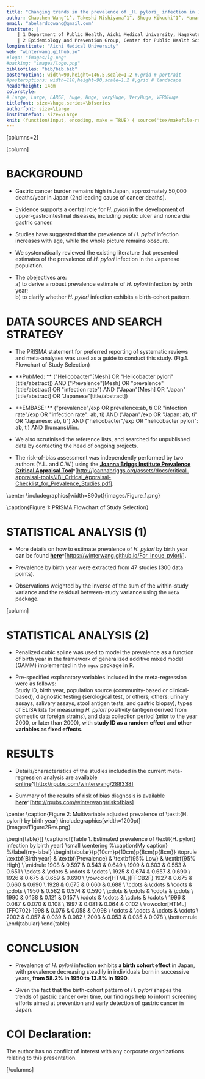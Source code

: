 ```yaml
---
title: "Changing trends in the prevalence of _H. pylori_ infection in Japan (1908-2003): a systematic review and meta-regression analysis of 170,572 individuals"
author: Chaochen Wang^1^, Takeshi Nishiyama^1^, Shogo Kikuchi^1^, Manami Inoue^2^,  Norie Sawada^2^, Shoichiro Tsugane^2^, Yingsong Lin^1^
email: "abelardccwang@gmail.com"
institute: | 
    | 1 Department of Public Health, Aichi Medical University, Nagakute, Aichi, Japan; 
    | 2 Epidemiology and Prevention Group, Center for Public Health Sciences, National Cancer Center, Tokyo, Japan
longinstitute: "Aichi Medical University"
web: "winterwang.github.io"
#logo: "images/lg.png"
#backimg: "images/logo.png"
bibliofiles: "bib/bib.bib"
posteroptions: width=90,height=146.5,scale=1.2 #,grid # portrait
#posteroptions: width=110,height=90,scale=1.2 #,grid # landscape
headerheight: 14cm
colorstyle:
# large, Large, LARGE, huge, Huge, veryHuge, VeryHuge, VERYHuge
titlefont: size=\huge,series=\bfseries
authorfont: size=\Large
institutefont: size=\Large
knit: (function(input, encoding, make = TRUE) { source('tex/makefile-renderer.R', local = TRUE) })
---
```





[columns=2]

[column]

# BACKGROUND

-  Gastric cancer burden remains high in Japan, approximately 50,000 deaths/year in Japan (2nd leading cause of cancer deaths).

-  Evidence supports a central role for _H. pylori_ in the development of upper-gastrointestinal diseases, including peptic ulcer and noncardia gastric cancer.

-  Studies have suggested that the prevalence of _H. pylori_ infection increases with age, while the whole picture remains obscure.

-  We systematically reviewed the existing literature that presented estimates of the prevalence of _H. pylori_ infection in the Japanese population.

-  The obejectives are:  
   a) to derive a robust prevalence estimate of _H. pylori_ infection by birth year;   
   b) to clarify whether _H. pylori_ infection exhibits a birth-cohort pattern. 

<!--

- Standard abreviations \\eg and \\ie for \eg and \ie
- Units like \pps{900}
- **Highlights** and *highlights*

-->

# DATA SOURCES AND SEARCH STRATEGY

- The PRISMA statement for preferred reporting of systematic reviews and meta-analyses was used as a guide to conduct this study. (Fig.1. Flowchart of Study Selection) 

- **PubMed: ** ("Helicobacter"[Mesh] OR "Helicobacter pylori"[title/abstract]) AND ("Prevalence"[Mesh] OR "prevalence"[title/abstract] OR "infection rate") AND ("Japan"[Mesh] OR "Japan"[title/abstract] OR "Japanese"[title/abstract])

- **EMBASE: **  ("prevalence"/exp OR prevalence:ab, ti  OR "infection rate"/exp OR "infection rate": ab, ti) AND ("Japan"/exp OR "Japan: ab, ti" OR "Japanese: ab, ti") AND ("helicobacter"/exp OR "helicobacter pylori": ab, ti) AND (humans)/lim.

- We also scrutinised the reference lists, and searched for unpublished data by contacting the head of ongoing projects. 

- The risk-of-bias assessment was independently performed by two authors (Y.L. and C.W.) using the [**Joanna Briggs Institute Prevalence Critical Appraisal Tool**](http://joannabriggs.org/assets/docs/critical-appraisal-tools/JBI_Critical_Appraisal-Checklist_for_Prevalence_Studies.pdf)^[http://joannabriggs.org/assets/docs/critical-appraisal-tools/JBI_Critical_Appraisal-Checklist_for_Prevalence_Studies.pdf].

\center
\includegraphics[width=890pt]{images/Figure_1.png}

\caption{Figure 1: PRISMA Flowchart of Study Selection}

# STATISTICAL ANALYSIS (1)

- More details on how to estimate prevalence of _H. pylori_ by birth year can be found [**here**](https://winterwang.github.io/For_Inoue_pylori/)^[https://winterwang.github.io/For_Inoue_pylori/].

- Prevalence by birth year were extracted from 47 studies (300 data points).

- Observations weighted by the inverse of the sum of the within-study variance and the residual between-study variance using the `meta` package.



[column]

# STATISTICAL ANALYSIS (2) 
- Penalized cubic spline was used to model the prevalence as a function of birth year in the framework of generalized additive mixed model (GAMM) implemented in the `mgcv` package in R. 

- Pre-specified explanatory variables included in the meta-regression were as follows:   
  Study ID, birth year, population source (community-based or clinical-based), diagnostic testing (serological test, or others; others: urinary assays, salivary assays, stool antigen tests, and gastric biopsy), types of ELISA kits for measuring _H. pylori_ positivity (antigen derived from domestic or foreign strains), and data collection period (prior to the year 2000, or later than 2000), with **study ID as a random effect** and **other variables as fixed effects**.



# RESULTS

- Details/characteristics of the studies included in the current meta-regression analysis are available [**online**](http://rpubs.com/winterwang/288338)^[http://rpubs.com/winterwang/288338]

- Summary of the results of risk of bias diagnosis is available [**here**](http://rpubs.com/winterwang/riskofbias)^[http://rpubs.com/winterwang/riskofbias]

\center
\caption{Figure 2: Multivariable adjusted prevalence of \textit{H. pylori} by birth year}
\includegraphics[width=1200pt]{images/Figure2Rev.png}





\begin{table}[]
\captionof{Table 1. Estimated prevalence of \textit{H. pylori} infection by birth year}
\small
\centering
%\caption{My caption}
%\label{my-label}
\begin{tabular}{p{10cm}p{10cm}p{8cm}p{8cm}}
\toprule
\textbf{Birth year} & \textbf{Prevalence} & \textbf{95\% Low} & \textbf{95\% High} \\ \midrule
1908                & 0.597               & 0.543             & 0.649              \\
1909                & 0.603               & 0.553             & 0.651              \\
\cdots              & \cdots              & \cdots            & \cdots             \\
1925                & 0.674               & 0.657             & 0.690               \\
1926                & 0.675               & 0.659             & 0.690               \\
\rowcolor[HTML]{FFCB2F} 
1927                & 0.675               & 0.660              & 0.690               \\
1928                & 0.675               & 0.660              & 0.688              \\
\cdots              & \cdots              & \cdots            & \cdots             \\
1950                & 0.582               & 0.574             & 0.590               \\
\cdots              & \cdots              & \cdots            & \cdots             \\
1990                & 0.138               & 0.121             & 0.157              \\
\cdots              & \cdots              & \cdots            & \cdots             \\
1996                & 0.087               & 0.070              & 0.108              \\
1997                & 0.081               & 0.064             & 0.102              \\
\rowcolor[HTML]{FFC702} 
1998                & 0.076               & 0.058             & 0.098              \\
\cdots              & \cdots              & \cdots            & \cdots             \\
2002                & 0.057               & 0.039             & 0.082              \\
2003                & 0.053               & 0.035             & 0.078              \\ \bottomrule
\end{tabular}
\end{table}

# CONCLUSION

- Prevalence of _H. pylori_ infection exhibits **a birth cohort effect** in Japan, with prevalence decreasing steadily in individuals born in successive years, **from 58.2% in 1950 to 13.8% in 1990**.  

- Given the fact that the birth-cohort pattern of _H. pylori_ shapes the trends of gastric cancer over time, our findings help to inform screening efforts aimed at prevention and early detection of gastric cancer in Japan.


<!--\vskip0.5cm

[/columns]


[columns=2]

[column]

-->

# COI Declaration:

The author has no conflict of interest with any corporate organizations relating to this presentation.


<!--\vskip4.4cm-->

[/columns]
